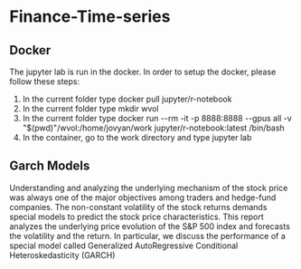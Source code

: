 # Finance-Time-series
## Docker
The jupyter lab is run in the docker. In order to setup the docker, please follow these steps:
1. In the current folder type docker pull jupyter/r-notebook
2. In the current folder type mkdir wvol
3. In the current folder type docker run  --rm -it -p 8888:8888  --gpus all -v "$(pwd)"/wvol:/home/jovyan/work jupyter/r-notebook:latest /bin/bash
4. In the container, go to the work directory and type jupyter lab

## Garch Models
Understanding and analyzing the underlying mechanism of the stock price was always one of the major objectives among traders and hedge-fund companies. The non-constant volatility of the stock returns demands special models to predict the stock price characteristics. This report analyzes the underlying price evolution of the S&P 500 index and forecasts the volatility and the return. In particular, we discuss the performance of a special model called Generalized AutoRegressive Conditional Heteroskedasticity (GARCH)
